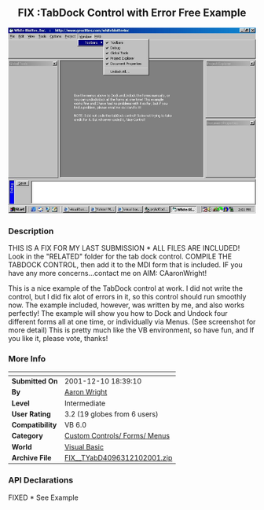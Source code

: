 ﻿<div align="center">

## FIX :TabDock Control with Error Free Example

<img src="PIC2001121020531318.jpg">
</div>

### Description

THIS IS A FIX FOR MY LAST SUBMISSION * ALL FILES ARE INCLUDED! Look in the "RELATED" folder for the tab dock control. COMPILE THE TABDOCK CONTROL, then add it to the MDI form that is included. IF you have any more concerns...contact me on AIM: CAaronWright!

This is a nice example of the TabDock control at work. I did not write the control, but I did fix alot of errors in it, so this control should run smoothly now. The example included, however, was written by me, and also works perfectly! The example will show you how to Dock and Undock four different forms all at one time, or individually via Menus. (See screenshot for more detail) This is pretty much like the VB environment, so have fun, and If you like it, please vote, thanks!
 
### More Info
 


<span>             |<span>
---                |---
**Submitted On**   |2001-12-10 18:39:10
**By**             |[Aaron Wright](https://github.com/Planet-Source-Code/PSCIndex/blob/master/ByAuthor/aaron-wright.md)
**Level**          |Intermediate
**User Rating**    |3.2 (19 globes from 6 users)
**Compatibility**  |VB 6\.0
**Category**       |[Custom Controls/ Forms/  Menus](https://github.com/Planet-Source-Code/PSCIndex/blob/master/ByCategory/custom-controls-forms-menus__1-4.md)
**World**          |[Visual Basic](https://github.com/Planet-Source-Code/PSCIndex/blob/master/ByWorld/visual-basic.md)
**Archive File**   |[FIX\_\_TYabD4096312102001\.zip](https://github.com/Planet-Source-Code/aaron-wright-fix-tabdock-control-with-error-free-example__1-29651/archive/master.zip)

### API Declarations

FIXED * See Example





